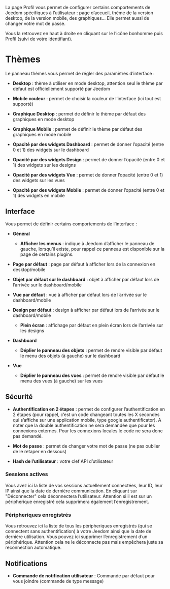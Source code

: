 La page Profil vous permet de configurer certains comportements de
Jeedom spécifiques à l’utilisateur : page d’accueil, thème de la
version desktop, de la version mobile, des graphiques…​ Elle permet
aussi de changer votre mot de passe.

Vous la retrouvez en haut à droite en cliquant sur le l’icône bonhomme
puis Profil (suivi de votre identifiant).

Thèmes 
======

Le panneau thèmes vous permet de régler des paramètres d’interface :

-   **Desktop** : thème à utiliser en mode desktop, attention seul le
    thème par défaut est officiellement supporté par Jeedom

-   **Mobile couleur** : permet de choisir la couleur de l’interface
    (ici tout est supporté)

-   **Graphique Desktop** : permet de définir le thème par défaut des
    graphiques en mode desktop

-   **Graphique Mobile** : permet de définir le thème par défaut des
    graphiques en mode mobile

-   **Opacité par des widgets Dashboard** : permet de donner l’opacité
    (entre 0 et 1) des widgets sur le dashboard

-   **Opacité par des widgets Design** : permet de donner l’opacité
    (entre 0 et 1) des widgets sur les designs

-   **Opacité par des widgets Vue** : permet de donner l’opacité (entre
    0 et 1) des widgets sur les vues

-   **Opacité par des widgets Mobile** : permet de donner l’opacité
    (entre 0 et 1) des widgets en mobile

Interface 
---------

Vous permet de définir certains comportements de l’interface :

-   **Général**

    -   **Afficher les menus** : indique à Jeedom d’afficher le panneau
        de gauche, lorsqu’il existe, pour rappel ce panneau est
        disponible sur la page de certains plugins​.

-   **Page par défaut** : page par défaut à afficher lors de la
    connexion en desktop/mobile

-   **Objet par défaut sur le dashboard** : objet à afficher par défaut
    lors de l’arrivée sur le dashboard/mobile

-   **Vue par défaut** : vue à afficher par défaut lors de l’arrivée sur
    le dashboard/mobile

-   **Design par défaut** : design à afficher par défaut lors de
    l’arrivée sur le dashboard/mobile

    -   **Plein écran** : affichage par défaut en plein écran lors de
        l’arrivée sur les designs
        
-   **Dashboard**

    -   **Déplier le panneau des objets** : permet de rendre visible par
        défaut le menu des objets (à gauche) sur le dashboard

-   **Vue**

    -   **Déplier le panneau des vues** : permet de rendre visible par
        défaut le menu des vues (à gauche) sur les vues

Sécurité 
--------

-   **Authentification en 2 étapes** : permet de configurer
    l’authentification en 2 étapes (pour rappel, c’est un code changeant
    toutes les X secondes qui s’affiche sur une application mobile, type
    google authentificator). A noter que la double authentification ne sera demandée que pour les connexions externes. Pour les connexions locales le code ne sera donc pas demandé.

-   **Mot de passe** : permet de changer votre mot de passe (ne pas
    oublier de le retaper en dessous)

-   **Hash de l’utilisateur** : votre clef API d’utilisateur

### Sessions actives 

Vous avez ici la liste de vos sessions actuellement connectées, leur ID,
leur IP ainsi que la date de dernière communication. En cliquant sur
"Déconnecter" cela déconnectera l’utilisateur. Attention si il est sur
un péripherique enregistré cela supprimera également l’enregistrement.

### Péripheriques enregistrés 

Vous retrouvez ici la liste de tous les péripheriques enregistrés (qui se
connectent sans authentification) à votre Jeedom ainsi que la date de
dernière utilisation. Vous pouvez ici supprimer l’enregistrement d’un
périphérique. Attention cela ne le déconnecte pas mais empêchera juste
sa reconnection automatique.

Notifications 
-------------

-   **Commande de notification utilisateur** : Commande par défaut pour
    vous joindre (commande de type message)


